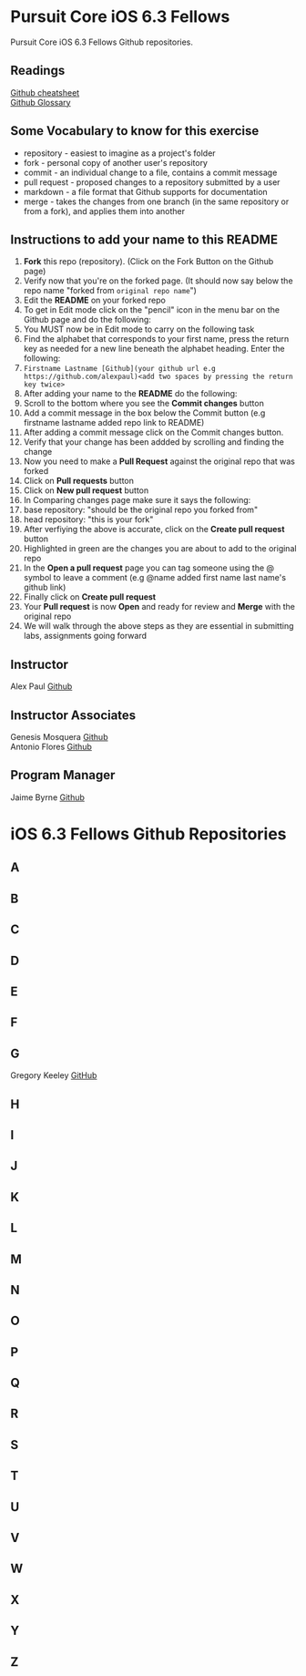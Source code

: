 # Pursuit Core iOS 6.3 Fellows

Pursuit Core iOS 6.3 Fellows Github repositories.

## Readings 

[Github cheatsheet](https://education.github.com/git-cheat-sheet-education.pdf)  
[Github Glossary](https://help.github.com/en/articles/github-glossary)

## Some Vocabulary to know for this exercise 

* repository - easiest to imagine as a project's folder  
* fork - personal copy of another user's repository  
* commit - an individual change to a file, contains a commit message  
* pull request - proposed changes to a repository submitted by a user  
* markdown -  a file format that Github supports for documentation  
* merge - takes the changes from one branch (in the same repository or from a fork), and applies them into another


## Instructions to add your name to this README

1. **Fork** this repo (repository). (Click on the Fork Button on the Github page)
1. Verify now that you're on the forked page. (It should now say below the repo name "forked from ```original repo name```")
1. Edit the **README** on your forked repo
1. To get in Edit mode click on the "pencil" icon in the menu bar on the Github page and do the following: 
1. You MUST now be in Edit mode to carry on the following task
1. Find the alphabet that corresponds to your first name, press the return key as needed for a new line beneath the alphabet heading. Enter the following: 
1. ```Firstname Lastname [Github](your github url e.g https://github.com/alexpaul)<add two spaces by pressing the return key twice>```
1. After adding your name to the **README** do the following: 
1. Scroll to the bottom where you see the **Commit changes** button
1. Add a commit message in the box below the Commit button (e.g firstname lastname added repo link to README)
1. After adding a commit message click on the Commit changes button.
1. Verify that your change has been addded by scrolling and finding the change
1. Now you need to make a **Pull Request** against the original repo that was forked
1. Click on **Pull requests** button
1. Click on **New pull request** button
1. In Comparing changes page make sure it says the following: 
1. base repository: "should be the original repo you forked from"
1. head repository: "this is your fork" 
1. After verfiying the above is accurate, click on the **Create pull request** button
1. Highlighted in green are the changes you are about to add to the original repo
1. In the **Open a pull request** page you can tag someone using the @ symbol to leave a comment (e.g @name added first name last name's github link) 
1. Finally click on **Create pull request**
1. Your **Pull request** is now **Open** and ready for review and **Merge** with the original repo
1. We will walk through the above steps as they are essential in submitting labs, assignments going forward

## Instructor 

Alex Paul [Github](https://github.com/alexpaul)  

## Instructor Associates 
Genesis Mosquera [Github](https://github.com/GMosquera1)   
Antonio Flores [Github](https://github.com/AntonioFlores1)  

## Program Manager 
Jaime Byrne [Github](https://github.com/Jamiestrutzbyrne)  

# iOS 6.3 Fellows Github Repositories

## A  

## B 

## C

## D

## E 

## F

## G 
Gregory Keeley [GitHub](https://github.com/GregKeeley)


## H 

## I 

## J

## K 

## L

## M 

## N

## O  

## P 

## Q
 
## R  
 
## S 

## T 

## U

## V

## W

## X

## Y

## Z

